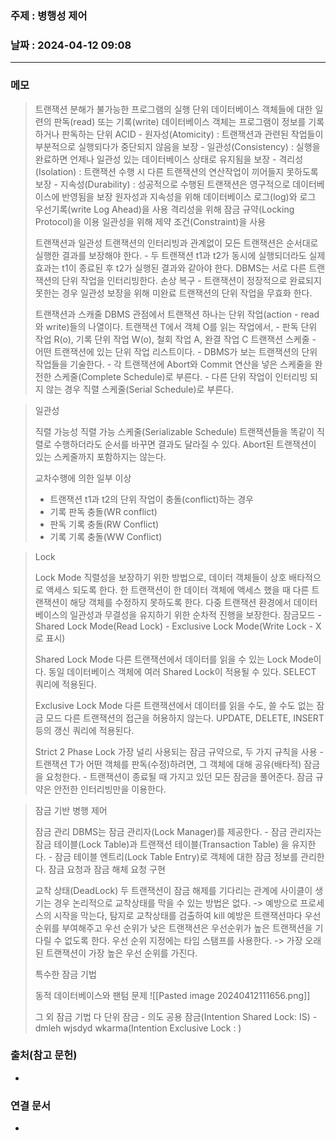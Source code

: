 ### 주제 : 병행성 제어

### 날짜 : 2024-04-12 09:08
----
### 메모
> 트랜잭션
> 	분해가 불가능한 프로그램의 실행 단위
> 	데이터베이스 객체들에 대한 일련의 판독(read) 또는 기록(write)
> 	데이터베이스 객체는 프로그램이 정보를 기록하거나 판독하는 단위
> 	ACID
> 		- 원자성(Atomicity) : 트랜잭션과 관련된 작업들이 부분적으로 실행되다가 중단되지 않음을 보장
> 		- 일관성(Consistency) : 실행을 완료하면 언제나 일관성 있는 데이터베이스 상태로 유지됨을 보장
> 		- 격리성(Isolation) : 트랜잭션 수행 시 다른 트랜잭션의 연산작업이 끼어들지 못하도록 보장
> 		- 지속성(Durability) : 성공적으로 수행된 트랜잭션은 영구적으로 데이터베이스에 반영됨을 보장
> 	원자성과 지속성을 위해 데이터베이스 로그(log)와 로그 우선기록(write Log Ahead)을 사용
> 	격리성을 위해 잠금 규약(Locking Protocol)을 이용
> 	일관성을 위해 제약 조건(Constraint)을 사용
> 
> 트랜잭션과 일관성
> 	트랜잭션의 인터리빙과 관계없이 모든 트랜잭션은 순서대로 실행한 결과를 보장해야 한다.
> 		- 두 트랜잭션 t1과 t2가 동시에 실행되더라도 실제 효과는 t1이 종료된 후 t2가 실행된 결과와 같아야 한다.
> 	DBMS는 서로 다른 트랜잭션의 단위 작업을 인터리빙한다.
> 	손상 복구
> 		- 트랜잭션이 정장적으로 완료되지 못한는 경우 일관성 보장을 위해 미완료 트랜잭션의 단위 작업을 무효화 한다.
> 
> 트랜잭션과 스캐줄
> 	DBMS 관점에서 트랜잭션 하나는 단위 작업(action - read 와 write)들의 나열이다.
> 	트랜잭션 T에서 객체 O를 읽는 작업에서,
> 		- 판독 단위 작업 R(o), 기록 단위 작업 W(o), 철회 작업 A, 완결 작업 C
> 	트랜잭션 스케줄
> 		- 어떤 트랜잭션에 있는 단위 작업 리스트이다.
> 		- DBMS가 보는 트랜잭션의 단위 작업들을 기술한다.
> 		- 각 트랜잭션에 Abort와 Commit 연산을 넣은 스케줄을 완전한 스케줄(Complete Schedule)로 부른다.
> 		- 다른 단위 작업이 인터리빙 되지 않는 경우 직렬 스케줄(Serial Schedule)로 부른다.

> 일관성
> 
> 직렬 가능성
> 	직렬 가능 스케줄(Serializable Schedule)
> 	트랜잭션들을 똑같이 직렬로 수행하더라도 순서를 바꾸면 결과도 달라질 수 있다.
> 	Abort된 트랜잭션이 있는 스케줄까지 포함하지는 않는다.
> 
> 교차수행에 의한 일부 이상
> 	- 트랜잭션 t1과 t2의 단위 작업이 충돌(conflict)하는 경우
> 	- 기록 판독 충돌(WR conflict)
> 	- 판독 기록 충돌(RW Conflict)
> 	- 기록 기록 충돌(WW Conflict)

> Lock
> 
> Lock Mode
> 	직렬성을 보장하기 위한 방법으로, 데이터 객체들이 상호 배타적으로 액세스 되도록 한다.
> 	한 트랜잭션이 한 데이터 객체에 액세스 했을 때 다른 트랜잭션이 해당 객체를 수정하지 못하도록 한다.
> 	다중 트랜잭션 환경에서 데이터베이스의 일관성과 무결성을 유지하기 위한 순차적 진행을 보장한다.
> 	잠금모드
> 		- Shared Lock Mode(Read Lock)
> 		- Exclusive Lock Mode(Write Lock - X로 표시)
> 
> Shared Lock Mode
> 	다른 트랜잭션에서 데이터를 읽을 수 있는 Lock Mode이다.
> 	동일 데이터베이스 객체에 여러 Shared Lock이 적용될 수 있다.
> 	SELECT 쿼리에 적용된다.
> 
> Exclusive Lock Mode
> 	다른 트랜잭션에서 데이터를 읽을 수도, 쓸 수도 없는 잠금 모드
> 	다른 트랜잭션의 접근을 허용하지 않는다.
> 	UPDATE, DELETE, INSERT 등의 갱신 쿼리에 적용된다.
> 
> Strict 2 Phase Lock
> 	가장 널리 사용되는 잠금 규약으로, 두 가지 규칙을 사용
> 		- 트랜잭션 T가 어떤 객체를 판독(수정)하려면, 그 객체에 대해 공유(배타적) 잠금을 요청한다.
> 		- 트랜잭션이 종료될 때 가지고 있던 모든 잠금을 풀어준다.
> 	잠금 규약은 안전한 인터리빙만을 이용한다.

> 잠금 기반 병행 제어
> 
> 잠금 관리
> 	DBMS는 잠금 관리자(Lock Manager)를 제공한다.
> 		- 잠금 관리자는 잠금 테이블(Lock Table)과 트랜잭션 테이블(Transaction Table) 을 유지한다.
> 		- 잠금 테이블 엔트리(Lock Table Entry)로 객체에 대한 잠금 정보를 관리한다.
> 	잠금 요청과 잠금 해체 요청 구현
> 
> 교착 상태(DeadLock)
> 	두 트랜잭션이 잠금 해제를 기다리는 관계에 사이클이 생기는 경우
> 	논리적으로 교착상태를 막을 수 있는 방법은 없다. -> 예방으로 프로세스의 시작을 막는다, 탐지로 교착상태를 검출하여 kill
> 	예방은 트랜잭션마다 우선순위를 부여해주고 우선 순위가 낮은 트랜잭션은 우선순위가 높은 트랜잭션을 기다릴 수 없도록 한다.
> 	우선 순위 지정에는 타임 스탬프를 사용한다. -> 가장 오래된 트랜잭션이 가장 높은 우선 순위를 가진다.
> 
> 특수한 잠금 기법
> 
> 동적 데이터베이스와 팬텀 문제
> ![[Pasted image 20240412111656.png]]
> 
> 그 외 잠금 기법
> 	다 단위 잠금
> 		- 의도 공용 잠금(Intention Shared Lock: IS)
> 		- dmleh wjsdyd wkarma(Intention Exclusive Lock : )

### 출처(참고 문헌)
-

### 연결 문서
-
